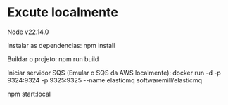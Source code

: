 # Excute localmente

Node v22.14.0

Instalar as dependencias:
npm install

Buildar o projeto:
npm run build

Iniciar servidor SQS (Emular o SQS da AWS localmente):
docker run -d -p 9324:9324 -p 9325:9325 --name elasticmq softwaremill/elasticmq

npm start:local

